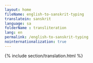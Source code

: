 ```yaml
--- 
layout: home 
fileName: english-to-sanskrit-typing
translatein: sanskrit
language: sa
folderName : transliteration
lang: en
permalink: /english-to-sanskrit-typing
nointernationalization: true
---
```

{% include section/translation.html %}  